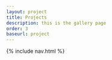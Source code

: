 ```yaml
---
layout: project
title: Projects
description: this is the gallery page
order: 3
baseurl: project
---
```


{% include nav.html %}



